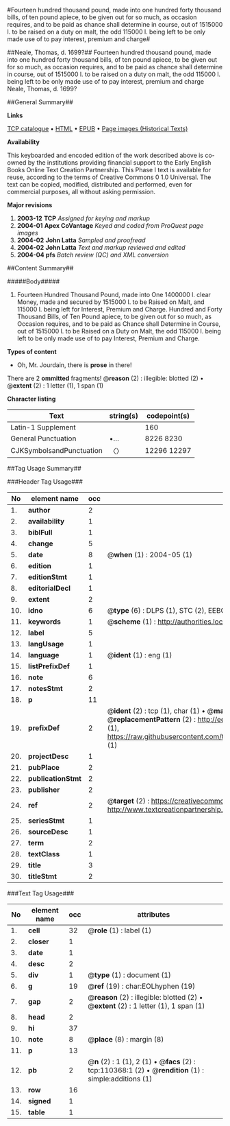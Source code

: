 #Fourteen hundred thousand pound, made into one hundred forty thousand bills, of ten pound apiece, to be given out for so much, as occasion requires, and to be paid as chance shall determine in course, out of 1515000 l. to be raised on a duty on malt, the odd 115000 l. being left to be only made use of to pay interest, premium and charge#

##Neale, Thomas, d. 1699?##
Fourteen hundred thousand pound, made into one hundred forty thousand bills, of ten pound apiece, to be given out for so much, as occasion requires, and to be paid as chance shall determine in course, out of 1515000 l. to be raised on a duty on malt, the odd 115000 l. being left to be only made use of to pay interest, premium and charge
Neale, Thomas, d. 1699?

##General Summary##

**Links**

[TCP catalogue](http://www.ota.ox.ac.uk/tcp/)  • 
[HTML](http://tei.it.ox.ac.uk/tcp/Texts-HTML/free/A52/A52729.html)  • 
[EPUB](http://tei.it.ox.ac.uk/tcp/Texts-EPUB/free/A52/A52729.epub) • 
[Page images (Historical Texts)](https://data.historicaltexts.jisc.ac.uk/view?pubId=eebo-31355256e&pageId=eebo-31355256e-110368-1)

**Availability**

This keyboarded and encoded edition of the
	       work described above is co-owned by the institutions
	       providing financial support to the Early English Books
	       Online Text Creation Partnership. This Phase I text is
	       available for reuse, according to the terms of Creative
	       Commons 0 1.0 Universal. The text can be copied,
	       modified, distributed and performed, even for
	       commercial purposes, all without asking permission.

**Major revisions**

1. __2003-12__ __TCP__ *Assigned for keying and markup*
1. __2004-01__ __Apex CoVantage__ *Keyed and coded from ProQuest page images*
1. __2004-02__ __John Latta__ *Sampled and proofread*
1. __2004-02__ __John Latta__ *Text and markup reviewed and edited*
1. __2004-04__ __pfs__ *Batch review (QC) and XML conversion*

##Content Summary##

#####Body#####

1. Fourteen Hundred Thousand Pound, made into One 1400000 l. clear Money, made and secured by 1515000 l. to be Raised on Malt, and 115000 l. being left for Interest, Premium and Charge. Hundred and Forty Thousand Bills, of Ten Pound apiece, to be given out for so much, as Occasion requires, and to be paid as Chance shall Determine in Course, out of 1515000 l. to be Raised on a Duty on Malt, the odd 115000 l. being left to be only made use of to pay Interest, Premium and Charge.

**Types of content**

  * Oh, Mr. Jourdain, there is **prose** in there!

There are 2 **ommitted** fragments! 
 @__reason__ (2) : illegible: blotted (2)  •  @__extent__ (2) : 1 letter (1), 1 span (1)

**Character listing**


|Text|string(s)|codepoint(s)|
|---|---|---|
|Latin-1 Supplement| |160|
|General Punctuation|•…|8226 8230|
|CJKSymbolsandPunctuation|〈〉|12296 12297|

##Tag Usage Summary##

###Header Tag Usage###

|No|element name|occ|attributes|
|---|---|---|---|
|1.|__author__|2||
|2.|__availability__|1||
|3.|__biblFull__|1||
|4.|__change__|5||
|5.|__date__|8| @__when__ (1) : 2004-05 (1)|
|6.|__edition__|1||
|7.|__editionStmt__|1||
|8.|__editorialDecl__|1||
|9.|__extent__|2||
|10.|__idno__|6| @__type__ (6) : DLPS (1), STC (2), EEBO-CITATION (1), OCLC (1), VID (1)|
|11.|__keywords__|1| @__scheme__ (1) : http://authorities.loc.gov/ (1)|
|12.|__label__|5||
|13.|__langUsage__|1||
|14.|__language__|1| @__ident__ (1) : eng (1)|
|15.|__listPrefixDef__|1||
|16.|__note__|6||
|17.|__notesStmt__|2||
|18.|__p__|11||
|19.|__prefixDef__|2| @__ident__ (2) : tcp (1), char (1)  •  @__matchPattern__ (2) : ([0-9\-]+):([0-9IVX]+) (1), (.+) (1)  •  @__replacementPattern__ (2) : http://eebo.chadwyck.com/downloadtiff?vid=$1&page=$2 (1), https://raw.githubusercontent.com/textcreationpartnership/Texts/master/tcpchars.xml#$1 (1)|
|20.|__projectDesc__|1||
|21.|__pubPlace__|2||
|22.|__publicationStmt__|2||
|23.|__publisher__|2||
|24.|__ref__|2| @__target__ (2) : https://creativecommons.org/publicdomain/zero/1.0/ (1), http://www.textcreationpartnership.org/docs/. (1)|
|25.|__seriesStmt__|1||
|26.|__sourceDesc__|1||
|27.|__term__|2||
|28.|__textClass__|1||
|29.|__title__|3||
|30.|__titleStmt__|2||


###Text Tag Usage###

|No|element name|occ|attributes|
|---|---|---|---|
|1.|__cell__|32| @__role__ (1) : label (1)|
|2.|__closer__|1||
|3.|__date__|1||
|4.|__desc__|2||
|5.|__div__|1| @__type__ (1) : document (1)|
|6.|__g__|19| @__ref__ (19) : char:EOLhyphen (19)|
|7.|__gap__|2| @__reason__ (2) : illegible: blotted (2)  •  @__extent__ (2) : 1 letter (1), 1 span (1)|
|8.|__head__|2||
|9.|__hi__|37||
|10.|__note__|8| @__place__ (8) : margin (8)|
|11.|__p__|13||
|12.|__pb__|2| @__n__ (2) : 1 (1), 2 (1)  •  @__facs__ (2) : tcp:110368:1 (2)  •  @__rendition__ (1) : simple:additions (1)|
|13.|__row__|16||
|14.|__signed__|1||
|15.|__table__|1||
